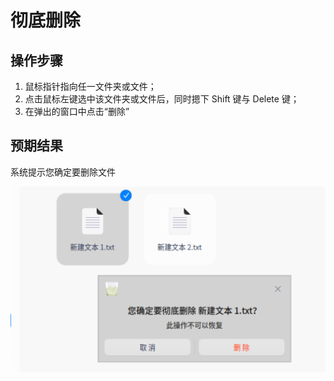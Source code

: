 # 彻底删除

## 操作步骤

1. 鼠标指针指向任一文件夹或文件；
2. 点击鼠标左键选中该文件夹或文件后，同时摁下 Shift 键与 Delete 键；
3. 在弹出的窗口中点击“删除”

## 预期结果

系统提示您确定要删除文件

![彻底删除.png](../img/彻底删除.png)
